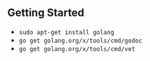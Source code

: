 ## Getting Started

- `sudo apt-get install golang`
- `go get golang.org/x/tools/cmd/godoc`
- `go get golang.org/x/tools/cmd/vet`
